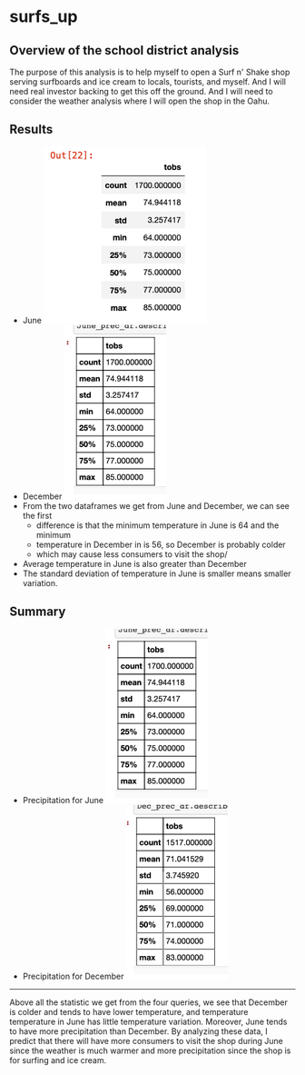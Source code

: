 # surfs_up

## Overview of the school district analysis
The purpose of this analysis is to help myself to open a Surf n' Shake shop serving
surfboards and ice cream to locals, tourists, and myself. And I will need real
investor backing to get this off the ground. And I will need to consider the
weather analysis where I will open the shop in the Oahu.

## Results
- June
![1.png](Resources/1.png)
- December
![3.png](Resources/3.png)
- From the two dataframes we get from June and December, we can see the first
  - difference is that the minimum temperature in June is 64 and the minimum
  - temperature in December in is 56, so December is probably colder
  - which may cause less consumers to visit the shop/
- Average temperature in June is also greater than December
- The standard deviation of temperature in June is smaller means smaller variation.

## Summary
- Precipitation for June
![4.png](Resources/4.png) 
- Precipitation for December
![5.png](Resources/5.png)
- -----------------------------------------------------------------------------------
Above all the statistic we get from the four queries, we see that December is colder
and tends to have lower temperature, and temperature temperature in June has little
temperature variation. Moreover, June tends to have more precipitation than December.
By analyzing these data, I predict that there will have more consumers to visit the
shop during June since the weather is much warmer and more precipitation since the shop
is for surfing and ice cream.
